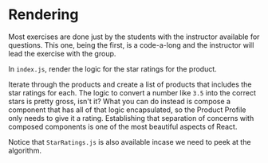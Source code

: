# Rendering

Most exercises are done just by the students with the instructor available for questions. This one, being the first, is a code-a-long and the instructor will lead the exercise with the group.

In `index.js`, render the logic for the star ratings for the product.

Iterate through the products and create a list of products that includes the star ratings for each. The logic to convert a number like `3.5` into the correct stars is pretty gross, isn't it? What you can do instead is compose a component that has all of that logic encapsulated, so the Product Profile only needs to give it a rating. Establishing that separation of concerns with composed components is one of the most beautiful aspects of React.

Notice that `StarRatings.js` is also available incase we need to peek at the algorithm.
